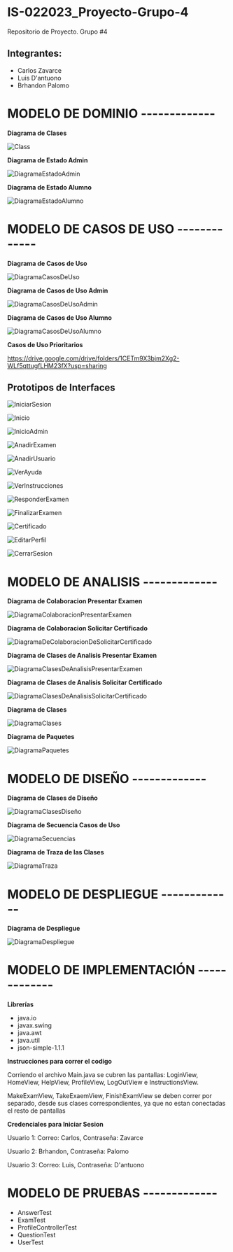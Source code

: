 # IS-022023_Proyecto-Grupo-4
Repositorio de Proyecto. Grupo #4

## Integrantes:
- Carlos Zavarce
- Luis D'antuono
- Brhandon Palomo


# MODELO DE DOMINIO -------------

**Diagrama de Clases**

![Class](https://github.com/Carverz/IS-022023_Proyecto-Grupo-4/blob/main/docs/scenariosView/DiagramaClases/Class.png
)

**Diagrama de Estado Admin**

![DiagramaEstadoAdmin](https://github.com/Carverz/IS-022023_Proyecto-Grupo-4/blob/main/docs/scenariosView/DiagramaEstadoAdmin/DiagramaEstadoAdmin.png)

**Diagrama de Estado Alumno**

![DiagramaEstadoAlumno](https://github.com/Carverz/IS-022023_Proyecto-Grupo-4/blob/main/docs/scenariosView/DiagramaEstadoAlumno/DiagramaEstadoAlumno.png)


# MODELO DE CASOS DE USO -------------

**Diagrama de Casos de Uso**

![DiagramaCasosDeUso](https://github.com/Carverz/IS-022023_Proyecto-Grupo-4/blob/main/docs/scenariosView/DiagramaCasosDeUsos/DiagramaCasosDeUsos.png)

**Diagrama de Casos de Uso Admin**

![DiagramaCasosDeUsoAdmin](https://github.com/Carverz/IS-022023_Proyecto-Grupo-4/blob/main/docs/scenariosView/DiagramaDeEstadosDeUseCasesAdmin/DiagramaDeEstadosDeUseCasesAdmin.png)

**Diagrama de Casos de Uso Alumno**

![DiagramaCasosDeUsoAlumno](https://github.com/Carverz/IS-022023_Proyecto-Grupo-4/blob/main/docs/scenariosView/DiagramaDeEstadosDeUseCasesUsuario/DiagramaDeEstadosDeUseCasesUsuario.png)

**Casos de Uso Prioritarios**

https://drive.google.com/drive/folders/1CETm9X3bjm2Xg2-WLf5qttugfLHM23fX?usp=sharing

## Prototipos de Interfaces
![IniciarSesion](https://github.com/Carverz/IS-022023_Proyecto-Grupo-4/blob/main/docs/scenariosView/interfaces/INICIARSESION.png)

![Inicio](https://github.com/Carverz/IS-022023_Proyecto-Grupo-4/blob/main/docs/scenariosView/interfaces/INICIO.png)

![InicioAdmin](https://github.com/Carverz/IS-022023_Proyecto-Grupo-4/blob/main/docs/scenariosView/interfaces/INICIOADMIN.png)

![AnadirExamen](https://github.com/Carverz/IS-022023_Proyecto-Grupo-4/blob/main/docs/scenariosView/interfaces/ANADIREXAMEN.PNG)

![AnadirUsuario](https://github.com/Carverz/IS-022023_Proyecto-Grupo-4/blob/main/docs/scenariosView/interfaces/ANADIRUSUARIO.PNG)

![VerAyuda](https://github.com/Carverz/IS-022023_Proyecto-Grupo-4/blob/main/docs/scenariosView/interfaces/VERAYUDA.PNG)

![VerInstrucciones](https://github.com/Carverz/IS-022023_Proyecto-Grupo-4/blob/main/docs/scenariosView/interfaces/VERINSTRUCCIONES.PNG)

![ResponderExamen](https://github.com/Carverz/IS-022023_Proyecto-Grupo-4/blob/main/docs/scenariosView/interfaces/RESPONDEREXAMEN.png)

![FinalizarExamen](https://github.com/Carverz/IS-022023_Proyecto-Grupo-4/blob/main/docs/scenariosView/interfaces/FINALIZAREXAMEN.png)

![Certificado](https://github.com/Carverz/IS-022023_Proyecto-Grupo-4/blob/main/docs/scenariosView/interfaces/CERTIFICADO.png)

![EditarPerfil](https://github.com/Carverz/IS-022023_Proyecto-Grupo-4/blob/main/docs/scenariosView/interfaces/EDITARPERFIL.png)

![CerrarSesion](https://github.com/Carverz/IS-022023_Proyecto-Grupo-4/blob/main/docs/scenariosView/interfaces/CERRARSESION.png)


# MODELO DE ANALISIS -------------

**Diagrama de Colaboracion Presentar Examen**

![DiagramaColaboracionPresentarExamen](https://github.com/Carverz/IS-022023_Proyecto-Grupo-4/blob/main/docs/logicalView/analysisView/useCaseAnalysis/DiagramaColaboracionPresentarExamen/DiagramaColaboracionPresentarExamen.png)

**Diagrama de Colaboracion Solicitar Certificado**

![DiagramaDeColaboracionDeSolicitarCertificado](https://github.com/Carverz/IS-022023_Proyecto-Grupo-4/blob/main/docs/logicalView/analysisView/useCaseAnalysis/DiagramaDeColaboracionDeSolicitarCertificado/DiagramaDeColaboracionDeSolicitarCertificado.png)

**Diagrama de Clases de Analisis Presentar Examen**

![DiagramaClasesDeAnalisisPresentarExamen](https://github.com/Carverz/IS-022023_Proyecto-Grupo-4/blob/main/docs/logicalView/analysisView/classAnalysis/DiagramaClasesDeAnalisisPresentarExamen/DiagramaClasesDeAnalisisPresentarExamen.png)

**Diagrama de Clases de Analisis Solicitar Certificado**

![DiagramaClasesDeAnalisisSolicitarCertificado](https://github.com/Carverz/IS-022023_Proyecto-Grupo-4/blob/main/docs/logicalView/analysisView/classAnalysis/DiagramaClasesDeAnalisisSolicitarCertificado/DiagramaClasesDeAnalisisSolicitarCertificado.png)

**Diagrama de Clases**

![DiagramaClases](https://github.com/Carverz/IS-022023_Proyecto-Grupo-4/blob/main/docs/logicalView/analysisView/architectureAnalysis/DiagramaDeClases/DiagramaDeClasesGenerales.png)

**Diagrama de Paquetes**

![DiagramaPaquetes](https://github.com/Carverz/IS-022023_Proyecto-Grupo-4/blob/main/docs/logicalView/analysisView/packageAnalisys/DiagramaDePaquetes/DiagramaPaquetes.png)

# MODELO DE DISEÑO -------------

**Diagrama de Clases de Diseño**

![DiagramaClasesDiseño](https://github.com/Carverz/IS-022023_Proyecto-Grupo-4/blob/main/docs/logicalView/designView/DiagramaClasesDiseno/DiagramaClasesDisenio.png)

**Diagrama de Secuencia Casos de Uso**

![DiagramaSecuencias](https://github.com/Carverz/IS-022023_Proyecto-Grupo-4/blob/main/docs/logicalView/designView/sequenceDiagram/DiagramaSecuencia.png)

**Diagrama de Traza de las Clases**

![DiagramaTraza](https://github.com/Carverz/IS-022023_Proyecto-Grupo-4/blob/main/docs/logicalView/designView/DiagramaTrazas/DiagramaTrazas.png)

# MODELO DE DESPLIEGUE -------------

**Diagrama de Despliegue**

![DiagramaDespliegue](https://github.com/Carverz/IS-022023_Proyecto-Grupo-4/blob/main/docs/logicalView/designView/DiagramaDeDespligue/DiagramaDespliegue.png)

# MODELO DE IMPLEMENTACIÓN -------------
**Librerías**
- java.io
- javax.swing
- java.awt
- java.util
- json-simple-1.1.1 

**Instrucciones para correr el codigo**

Corriendo el archivo Main.java se cubren las pantallas: LoginView, HomeView, HelpView, ProfileView, LogOutView e InstructionsView.

MakeExamView, TakeExaemView, FinishExamView se deben correr por separado, desde sus clases correspondientes, ya que no estan conectadas el resto de pantallas

**Credenciales para Iniciar Sesion**

Usuario 1: 
Correo: Carlos, Contraseña: Zavarce

Usuario 2: Brhandon, Contraseña: Palomo

Usuario 3: 
Correo: Luis, Contraseña: D'antuono

# MODELO DE PRUEBAS -------------

- AnswerTest
- ExamTest
- ProfileControllerTest
- QuestionTest
- UserTest
